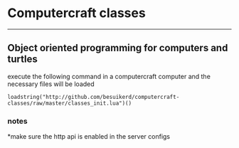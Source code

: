 # Computercraft classes
-----------------------------------------------------------
## Object oriented programming for computers and turtles ##

execute the following command in a computercraft computer and the necessary files will be loaded 
	
	loadstring("http://github.com/besuikerd/computercraft-classes/raw/master/classes_init.lua")()

### notes	
*make sure the http api is enabled in the server configs
